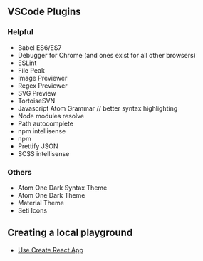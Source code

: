 ## VSCode Plugins

### Helpful
+ Babel ES6/ES7
+ Debugger for Chrome (and ones exist for all other browsers)
+ ESLint
+ File Peak
+ Image Previewer
+ Regex Previewer
+ SVG Preview
+ TortoiseSVN
+ Javascript Atom Grammar // better syntax highlighting
+ Node modules resolve
+ Path autocomplete
+ npm intellisense
+ npm
+ Prettify JSON
+ SCSS intellisense

### Others
+ Atom One Dark Syntax Theme
+ Atom One Dark Theme
+ Material Theme
+ Seti Icons


## Creating a local playground
+ [Use Create React App](https://github.com/facebookincubator/create-react-app)

